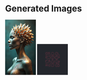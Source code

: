 # Generated Images



<img src="2025_08_05_01.png" width="100"/> <img src="2025_08_05_02.png" width="100"/>